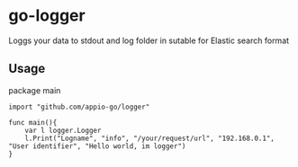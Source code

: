 # go-logger
Loggs your data to stdout and log folder in sutable for Elastic search format


## Usage
package main

```
import "github.com/appio-go/logger"

func main(){
	var l logger.Logger
	l.Print("Logname", "info", "/your/request/url", "192.168.0.1", "User identifier", "Hello world, im logger")
}
```
